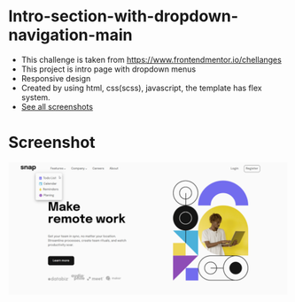 # Intro-section-with-dropdown-navigation-main
- This challenge is taken from https://www.frontendmentor.io/chellanges
- This project is intro page with dropdown menus
- Responsive design
- Created by using html, css(scss), javascript, the template has flex system.
- <a href="src/screenshots"> See all screenshots </a>

# Screenshot <br>
![desktop](src/screenshots/dekstop.png)
<br><br><br>
